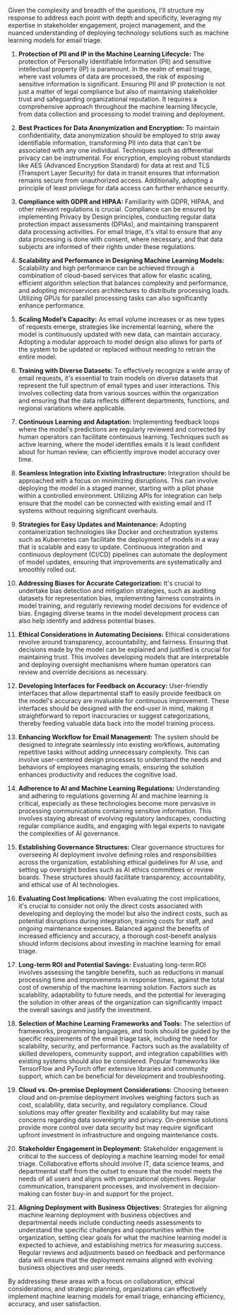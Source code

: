 Given the complexity and breadth of the questions, I'll structure my response to address each point with depth and specificity, leveraging my expertise in stakeholder engagement, project management, and the nuanced understanding of deploying technology solutions such as machine learning models for email triage.

1. **Protection of PII and IP in the Machine Learning Lifecycle:** The protection of Personally Identifiable Information (PII) and sensitive intellectual property (IP) is paramount. In the realm of email triage, where vast volumes of data are processed, the risk of exposing sensitive information is significant. Ensuring PII and IP protection is not just a matter of legal compliance but also of maintaining stakeholder trust and safeguarding organizational reputation. It requires a comprehensive approach throughout the machine learning lifecycle, from data collection and processing to model training and deployment.

2. **Best Practices for Data Anonymization and Encryption:** To maintain confidentiality, data anonymization should be employed to strip away identifiable information, transforming PII into data that can't be associated with any one individual. Techniques such as differential privacy can be instrumental. For encryption, employing robust standards like AES (Advanced Encryption Standard) for data at rest and TLS (Transport Layer Security) for data in transit ensures that information remains secure from unauthorized access. Additionally, adopting a principle of least privilege for data access can further enhance security.

3. **Compliance with GDPR and HIPAA:** Familiarity with GDPR, HIPAA, and other relevant regulations is crucial. Compliance can be ensured by implementing Privacy by Design principles, conducting regular data protection impact assessments (DPIAs), and maintaining transparent data processing activities. For email triage, it's vital to ensure that any data processing is done with consent, where necessary, and that data subjects are informed of their rights under these regulations.

4. **Scalability and Performance in Designing Machine Learning Models:** Scalability and high performance can be achieved through a combination of cloud-based services that allow for elastic scaling, efficient algorithm selection that balances complexity and performance, and adopting microservices architectures to distribute processing loads. Utilizing GPUs for parallel processing tasks can also significantly enhance performance.

5. **Scaling Model’s Capacity:** As email volume increases or as new types of requests emerge, strategies like incremental learning, where the model is continuously updated with new data, can maintain accuracy. Adopting a modular approach to model design also allows for parts of the system to be updated or replaced without needing to retrain the entire model.

6. **Training with Diverse Datasets:** To effectively recognize a wide array of email requests, it's essential to train models on diverse datasets that represent the full spectrum of email types and user interactions. This involves collecting data from various sources within the organization and ensuring that the data reflects different departments, functions, and regional variations where applicable.

7. **Continuous Learning and Adaptation:** Implementing feedback loops where the model's predictions are regularly reviewed and corrected by human operators can facilitate continuous learning. Techniques such as active learning, where the model identifies emails it is least confident about for human review, can efficiently improve model accuracy over time.

8. **Seamless Integration into Existing Infrastructure:** Integration should be approached with a focus on minimizing disruptions. This can involve deploying the model in a staged manner, starting with a pilot phase within a controlled environment. Utilizing APIs for integration can help ensure that the model can be connected with existing email and IT systems without requiring significant overhauls.

9. **Strategies for Easy Updates and Maintenance:** Adopting containerization technologies like Docker and orchestration systems such as Kubernetes can facilitate the deployment of models in a way that is scalable and easy to update. Continuous integration and continuous deployment (CI/CD) pipelines can automate the deployment of model updates, ensuring that improvements are systematically and smoothly rolled out.

10. **Addressing Biases for Accurate Categorization:** It's crucial to undertake bias detection and mitigation strategies, such as auditing datasets for representation bias, implementing fairness constraints in model training, and regularly reviewing model decisions for evidence of bias. Engaging diverse teams in the model development process can also help identify and address potential biases.

11. **Ethical Considerations in Automating Decisions:** Ethical considerations revolve around transparency, accountability, and fairness. Ensuring that decisions made by the model can be explained and justified is crucial for maintaining trust. This involves developing models that are interpretable and deploying oversight mechanisms where human operators can review and override decisions as necessary.

12. **Developing Interfaces for Feedback on Accuracy:** User-friendly interfaces that allow departmental staff to easily provide feedback on the model's accuracy are invaluable for continuous improvement. These interfaces should be designed with the end-user in mind, making it straightforward to report inaccuracies or suggest categorizations, thereby feeding valuable data back into the model training process.

13. **Enhancing Workflow for Email Management:** The system should be designed to integrate seamlessly into existing workflows, automating repetitive tasks without adding unnecessary complexity. This can involve user-centered design processes to understand the needs and behaviors of employees managing emails, ensuring the solution enhances productivity and reduces the cognitive load.

14. **Adherence to AI and Machine Learning Regulations:** Understanding and adhering to regulations governing AI and machine learning is critical, especially as these technologies become more pervasive in processing communications containing sensitive information. This involves staying abreast of evolving regulatory landscapes, conducting regular compliance audits, and engaging with legal experts to navigate the complexities of AI governance.

15. **Establishing Governance Structures:** Clear governance structures for overseeing AI deployment involve defining roles and responsibilities across the organization, establishing ethical guidelines for AI use, and setting up oversight bodies such as AI ethics committees or review boards. These structures should facilitate transparency, accountability, and ethical use of AI technologies.

16. **Evaluating Cost Implications:** When evaluating the cost implications, it's crucial to consider not only the direct costs associated with developing and deploying the model but also the indirect costs, such as potential disruptions during integration, training costs for staff, and ongoing maintenance expenses. Balanced against the benefits of increased efficiency and accuracy, a thorough cost-benefit analysis should inform decisions about investing in machine learning for email triage.

17. **Long-term ROI and Potential Savings:** Evaluating long-term ROI involves assessing the tangible benefits, such as reductions in manual processing time and improvements in response times, against the total cost of ownership of the machine learning solution. Factors such as scalability, adaptability to future needs, and the potential for leveraging the solution in other areas of the organization can significantly impact the overall savings and justify the investment.

18. **Selection of Machine Learning Frameworks and Tools:** The selection of frameworks, programming languages, and tools should be guided by the specific requirements of the email triage task, including the need for scalability, security, and performance. Factors such as the availability of skilled developers, community support, and integration capabilities with existing systems should also be considered. Popular frameworks like TensorFlow and PyTorch offer extensive libraries and community support, which can be beneficial for development and troubleshooting.

19. **Cloud vs. On-premise Deployment Considerations:** Choosing between cloud and on-premise deployment involves weighing factors such as cost, scalability, data security, and regulatory compliance. Cloud solutions may offer greater flexibility and scalability but may raise concerns regarding data sovereignty and privacy. On-premise solutions provide more control over data security but may require significant upfront investment in infrastructure and ongoing maintenance costs.

20. **Stakeholder Engagement in Deployment:** Stakeholder engagement is critical to the success of deploying a machine learning model for email triage. Collaborative efforts should involve IT, data science teams, and departmental staff from the outset to ensure that the model meets the needs of all users and aligns with organizational objectives. Regular communication, transparent processes, and involvement in decision-making can foster buy-in and support for the project.

21. **Aligning Deployment with Business Objectives:** Strategies for aligning machine learning deployment with business objectives and departmental needs include conducting needs assessments to understand the specific challenges and opportunities within the organization, setting clear goals for what the machine learning model is expected to achieve, and establishing metrics for measuring success. Regular reviews and adjustments based on feedback and performance data will ensure that the deployment remains aligned with evolving business objectives and user needs.

By addressing these areas with a focus on collaboration, ethical considerations, and strategic planning, organizations can effectively implement machine learning models for email triage, enhancing efficiency, accuracy, and user satisfaction.